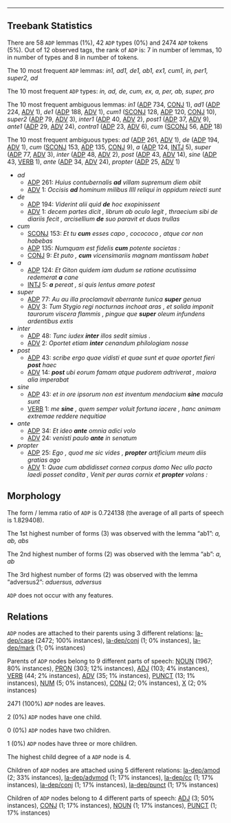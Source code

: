 

--------------------------------------------------------------------------------

## Treebank Statistics

There are 58 `ADP` lemmas (1%), 42 `ADP` types (0%) and 2474 `ADP` tokens (5%).
Out of 12 observed tags, the rank of `ADP` is: 7 in number of lemmas, 10 in number of types and 8 in number of tokens.

The 10 most frequent `ADP` lemmas: _in1, ad1, de1, ab1, ex1, cum1, in, per1, super2, ad_

The 10 most frequent `ADP` types:  _in, ad, de, cum, ex, a, per, ab, super, pro_

The 10 most frequent ambiguous lemmas: _in1_ ([ADP]() 734, [CONJ]() 1), _ad1_ ([ADP]() 224, [ADV]() 1), _de1_ ([ADP]() 188, [ADV]() 1), _cum1_ ([SCONJ]() 128, [ADP]() 120, [CONJ]() 10), _super2_ ([ADP]() 79, [ADV]() 3), _inter1_ ([ADP]() 40, [ADV]() 2), _post1_ ([ADP]() 37, [ADV]() 9), _ante1_ ([ADP]() 29, [ADV]() 24), _contra1_ ([ADP]() 23, [ADV]() 6), _cum_ ([SCONJ]() 56, [ADP]() 18)

The 10 most frequent ambiguous types:  _ad_ ([ADP]() 261, [ADV]() 1), _de_ ([ADP]() 194, [ADV]() 1), _cum_ ([SCONJ]() 153, [ADP]() 135, [CONJ]() 9), _a_ ([ADP]() 124, [INTJ]() 5), _super_ ([ADP]() 77, [ADV]() 3), _inter_ ([ADP]() 48, [ADV]() 2), _post_ ([ADP]() 43, [ADV]() 14), _sine_ ([ADP]() 43, [VERB]() 1), _ante_ ([ADP]() 34, [ADV]() 24), _propter_ ([ADP]() 25, [ADV]() 1)


* _ad_
  * [ADP]() 261: _Huius contubernalis <b>ad</b> villam supremum diem obiit_
  * [ADV]() 1: _Occisis <b>ad</b> hominum milibus IIII reliqui in oppidum reiecti sunt_
* _de_
  * [ADP]() 194: _Viderint alii quid <b>de</b> hoc exopinissent_
  * [ADV]() 1: _decem partes dicit , librum ab oculo legit , thraecium sibi de diariis fecit , arcisellium <b>de</b> suo paravit et duas trullas_
* _cum_
  * [SCONJ]() 153: _Et tu <b>cum</b> esses capo , cocococo , atque cor non habebas_
  * [ADP]() 135: _Numquam est fidelis <b>cum</b> potente societas :_
  * [CONJ]() 9: _Et puto , <b>cum</b> vicensimariis magnam mantissam habet_
* _a_
  * [ADP]() 124: _Et Giton quidem iam dudum se ratione acutissima redemerat <b>a</b> cane_
  * [INTJ]() 5: _<b>a</b> pereat , si quis lentus amare potest_
* _super_
  * [ADP]() 77: _Au au illa proclamavit aberrante tunica <b>super</b> genua_
  * [ADV]() 3: _Tum Stygio regi nocturnas inchoat aras , et solida imponit taurorum viscera flammis , pingue que <b>super</b> oleum infundens ardentibus extis_
* _inter_
  * [ADP]() 48: _Tunc iudex <b>inter</b> illos sedit simius ._
  * [ADV]() 2: _Oportet etiam <b>inter</b> cenandum philologiam nosse_
* _post_
  * [ADP]() 43: _scribe ergo quae vidisti et quae sunt et quae oportet fieri <b>post</b> haec_
  * [ADV]() 14: _<b>post</b> ubi eorum famam atque pudorem adtriverat , maiora alia imperabat_
* _sine_
  * [ADP]() 43: _et in ore ipsorum non est inventum mendacium <b>sine</b> macula sunt_
  * [VERB]() 1: _me <b>sine</b> , quem semper voluit fortuna iacere , hanc animam extremae reddere nequitiae_
* _ante_
  * [ADP]() 34: _Et ideo <b>ante</b> omnia adici volo_
  * [ADV]() 24: _venisti paulo <b>ante</b> in senatum_
* _propter_
  * [ADP]() 25: _Ego , quod me sic vides , <b>propter</b> artificium meum diis gratias ago_
  * [ADV]() 1: _Quae cum abdidisset cornea corpus domo Nec ullo pacto laedi posset condita , Venit per auras cornix et <b>propter</b> volans :_

## Morphology

The form / lemma ratio of `ADP` is 0.724138 (the average of all parts of speech is 1.829408).

The 1st highest number of forms (3) was observed with the lemma “ab1”: _a, ab, abs_

The 2nd highest number of forms (2) was observed with the lemma “ab”: _a, ab_

The 3rd highest number of forms (2) was observed with the lemma “adversus2”: _aduersus, adversus_

`ADP` does not occur with any features.


## Relations

`ADP` nodes are attached to their parents using 3 different relations: [la-dep/case]() (2472; 100% instances), [la-dep/conj]() (1; 0% instances), [la-dep/mark]() (1; 0% instances)

Parents of `ADP` nodes belong to 9 different parts of speech: [NOUN]() (1967; 80% instances), [PRON]() (303; 12% instances), [ADJ]() (103; 4% instances), [VERB]() (44; 2% instances), [ADV]() (35; 1% instances), [PUNCT]() (13; 1% instances), [NUM]() (5; 0% instances), [CONJ]() (2; 0% instances), [X]() (2; 0% instances)

2471 (100%) `ADP` nodes are leaves.

2 (0%) `ADP` nodes have one child.

0 (0%) `ADP` nodes have two children.

1 (0%) `ADP` nodes have three or more children.

The highest child degree of a `ADP` node is 4.

Children of `ADP` nodes are attached using 5 different relations: [la-dep/amod]() (2; 33% instances), [la-dep/advmod]() (1; 17% instances), [la-dep/cc]() (1; 17% instances), [la-dep/conj]() (1; 17% instances), [la-dep/punct]() (1; 17% instances)

Children of `ADP` nodes belong to 4 different parts of speech: [ADJ]() (3; 50% instances), [CONJ]() (1; 17% instances), [NOUN]() (1; 17% instances), [PUNCT]() (1; 17% instances)

